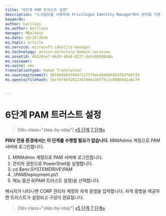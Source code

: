 ```yaml
---
title: "6단계 PAM 트러스트 설정"
description: "스크립트를 사용하여 Privileged Identity Manager에서 관리할 기존 또는 새 ID로 CORP 도메인을 준비합니다."
keywords: 
author: barclayn
ms.author: barclayn
manager: MBaldwin
ms.date: 10/25/2016
ms.topic: article
ms.service: microsoft-identity-manager
ms.technology: active-directory-domain-services
ms.assetid: 4b524ae7-6610-40a0-8127-de5a08988a8a
ms.reviewer: 
ms.suite: ems
translationtype: Human Translation
ms.sourcegitcommit: 365989693f844f117f76ee2b69db85df82f06f35
ms.openlocfilehash: 5bcf4f4ef201236746ec1bf75c1c8900841a6c79


---
```


# <a name="step-6-set-up-the-pam-trust"></a>6단계 PAM 트러스트 설정

>[!div class="step-by-step"]
[«5 단계](sp1-step5-configuring-pam.md)
[7 단계»](sp1-step7-setup-sidhistory-sidfiltering.md)

**PRIV 전용 환경에서는 이 단계를 수행할 필요가 없습니다.** MIMAdmin 계정으로 PAM 서버에 로그인합니다.

1. MIMAdmin 계정으로 PAM 서버에 로그인합니다.
2. 관리자 권한으로 PowerShell을 실행합니다.
3. cd $env:SYSTEMDRIVE\PAM
4. .\PAMDeployment.ps1
5. 메뉴 옵션 6(PAM 트러스트 설정)을 선택합니다.

  메시지가 나타나면 CORP 관리자 계정의 자격 증명을 입력합니다. 자격 증명을 제공하면 트러스트가 설정되고 구성이 완료됩니다.

>[!div class="step-by-step"]
[«5 단계](sp1-step5-configuring-pam.md)
[7 단계»](sp1-step7-setup-sidhistory-sidfiltering.md)



<!--HONumber=Nov16_HO2-->



